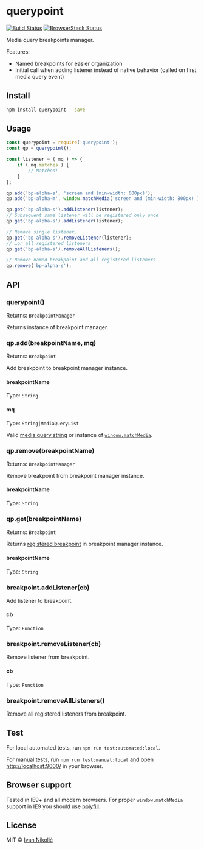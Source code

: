 # querypoint

[![Build Status][ci-img]][ci] [![BrowserStack Status][browserstack-img]][browserstack]

Media query breakpoints manager.

Features:

* Named breakpoints for easier organization
* Initial call when adding listener instead of native behavior (called on first media query event)

## Install

```sh
npm install querypoint --save
```

## Usage

```js
const querypoint = require('querypoint');
const qp = querypoint();

const listener = ( mq ) => {
	if ( mq.matches ) {
		// Matched!
	}
};

qp.add('bp-alpha-s', 'screen and (min-width: 600px)');
qp.add('bp-alpha-m', window.matchMedia('screen and (min-width: 800px)'));

qp.get('bp-alpha-s').addListener(listener);
// Subsequent same listener will be registered only once
qp.get('bp-alpha-s').addListener(listener);

// Remove single listener…
qp.get('bp-alpha-s').removeListener(listener);
// …or all registered listeners
qp.get('bp-alpha-s').removeAllListeners();

// Remove named breakpoint and all registered listeners
qp.remove('bp-alpha-s');
```

## API

### querypoint()

Returns: `BreakpointManager`

Returns instance of breakpoint manager.

### qp.add(breakpointName, mq)

Returns: `Breakpoint`

Add breakpoint to breakpoint manager instance.

#### breakpointName

Type: `String`

####  mq

Type: `String|MediaQueryList`

Valid [media query string][media-query-string] or instance of [`window.matchMedia`][match-media].

### qp.remove(breakpointName)

Returns: `BreakpointManager`

Remove breakpoint from breakpoint manager instance.

#### breakpointName

Type: `String`

### qp.get(breakpointName)

Returns: `Breakpoint`

Returns [registered breakpoint](#registered-breakpoint) in breakpoint manager instance.

#### breakpointName

Type: `String`

<a name="registered-breakpoint"></a>

### breakpoint.addListener(cb)

Add listener to breakpoint.

#### cb

Type: `Function`

### breakpoint.removeListener(cb)

Remove listener from breakpoint.

#### cb

Type: `Function`

### breakpoint.removeAllListeners()

Remove all registered listeners from breakpoint.

## Test

For local automated tests, run `npm run test:automated:local`.

For manual tests, run `npm run test:manual:local` and open <http://localhost:9000/> in your browser.

## Browser support

Tested in IE9+ and all modern browsers. For proper `window.matchMedia` support in IE9 you should use [polyfill](https://github.com/paulirish/matchMedia.js/).

## License

MIT © [Ivan Nikolić](http://ivannikolic.com)

[ci]: https://travis-ci.org/niksy/querypoint
[ci-img]: https://travis-ci.org/niksy/querypoint.svg?branch=master
[browserstack]: https://www.browserstack.com/
[browserstack-img]: https://www.browserstack.com/automate/badge.svg?badge_key=<badge_key>
[media-query-string]: https://developer.mozilla.org/en-US/docs/Web/CSS/Media_Queries/Using_media_queries
[match-media]: https://developer.mozilla.org/en-US/docs/Web/API/Window/matchMedia
